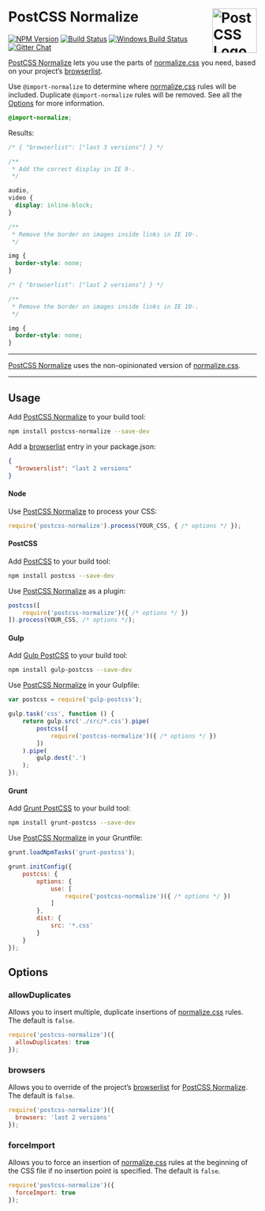 # PostCSS Normalize [<img src="https://postcss.github.io/postcss/logo.svg" alt="PostCSS Logo" width="90" height="90" align="right">][postcss]

[![NPM Version][npm-img]][npm-url]
[![Build Status][cli-img]][cli-url]
[![Windows Build Status][win-img]][win-url]
[![Gitter Chat][git-img]][git-url]

[PostCSS Normalize] lets you use the parts of [normalize.css] you need, based
on your project’s [browserlist].

Use `@import-normalize` to determine where [normalize.css] rules will be
included. Duplicate `@import-normalize` rules will be removed. See all the [Options] for more information.

```css
@import-normalize;
```

Results:

```css
/* { "browserlist": ["last 3 versions"] } */

/**
 * Add the correct display in IE 9-.
 */

audio,
video {
  display: inline-block;
}

/**
 * Remove the border on images inside links in IE 10-.
 */

img {
  border-style: none;
}
```

```css
/* { "browserlist": ["last 2 versions"] } */

/**
 * Remove the border on images inside links in IE 10-.
 */

img {
  border-style: none;
}
```

---

[PostCSS Normalize] uses the non-opinionated version of [normalize.css].

---

## Usage

Add [PostCSS Normalize] to your build tool:

```bash
npm install postcss-normalize --save-dev
```

Add a [browserlist] entry in your package.json:

```json
{
  "browserslist": "last 2 versions"
}
```

#### Node

Use [PostCSS Normalize] to process your CSS:

```js
require('postcss-normalize').process(YOUR_CSS, { /* options */ });
```

#### PostCSS

Add [PostCSS] to your build tool:

```bash
npm install postcss --save-dev
```

Use [PostCSS Normalize] as a plugin:

```js
postcss([
	require('postcss-normalize')({ /* options */ })
]).process(YOUR_CSS, /* options */);
```

#### Gulp

Add [Gulp PostCSS] to your build tool:

```bash
npm install gulp-postcss --save-dev
```

Use [PostCSS Normalize] in your Gulpfile:

```js
var postcss = require('gulp-postcss');

gulp.task('css', function () {
	return gulp.src('./src/*.css').pipe(
		postcss([
			require('postcss-normalize')({ /* options */ })
		])
	).pipe(
		gulp.dest('.')
	);
});
```

#### Grunt

Add [Grunt PostCSS] to your build tool:

```bash
npm install grunt-postcss --save-dev
```

Use [PostCSS Normalize] in your Gruntfile:

```js
grunt.loadNpmTasks('grunt-postcss');

grunt.initConfig({
	postcss: {
		options: {
			use: [
				require('postcss-normalize')({ /* options */ })
			]
		},
		dist: {
			src: '*.css'
		}
	}
});
```

## Options

### allowDuplicates

Allows you to insert multiple, duplicate insertions of [normalize.css] rules.
The default is `false`.

```js
require('postcss-normalize')({
  allowDuplicates: true
});
```

### browsers

Allows you to override of the project’s [browserlist] for [PostCSS Normalize].
The default is `false`.

```js
require('postcss-normalize')({
  browsers: 'last 2 versions'
});
```

### forceImport

Allows you to force an insertion of [normalize.css] rules at the beginning of
the CSS file if no insertion point is specified. The default is `false`.

```js
require('postcss-normalize')({
  forceImport: true
});
```

[npm-url]: https://www.npmjs.com/package/postcss-normalize
[npm-img]: https://img.shields.io/npm/v/postcss-normalize.svg
[cli-url]: https://travis-ci.org/jonathantneal/postcss-normalize
[cli-img]: https://img.shields.io/travis/jonathantneal/postcss-normalize.svg
[win-url]: https://ci.appveyor.com/project/jonathantneal/postcss-normalize
[win-img]: https://img.shields.io/appveyor/ci/jonathantneal/postcss-normalize.svg
[git-url]: https://gitter.im/postcss/postcss
[git-img]: https://img.shields.io/badge/chat-gitter-blue.svg

[PostCSS Normalize]: https://github.com/jonathantneal/postcss-normalize
[PostCSS]: https://github.com/postcss/postcss
[Gulp PostCSS]: https://github.com/postcss/gulp-postcss
[Grunt PostCSS]: https://github.com/nDmitry/grunt-postcss

[browserlist]: http://browserl.ist/
[normalize.css]: https://github.com/jonathantneal/normalize.css
[Options]: #Options
